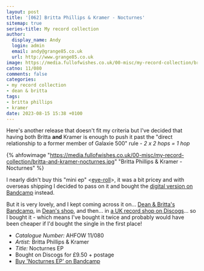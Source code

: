 ```yaml
---
layout: post
title: '[062] Britta Phillips & Kramer - Nocturnes'
sitemap: true
series-title: My record collection
author:
  display_name: Andy
  login: admin
  email: andy@grange85.co.uk
  url: http://www.grange85.co.uk
image: https://media.fullofwishes.co.uk/00-misc/my-record-collection/britta-and-kramer-nocturnes.jpg
catno: 11/080
comments: false
categories:
- my record collection
- dean & britta
tags:
- britta phillips
- kramer
date: 2023-08-15 15:38 +0100
---
```

Here's another release that doesn't fit my criteria but I've decided that having both Britta **and** Kramer is enough to push it past the "direct relationship to a former member of Galaxie 500" rule - _2 x 2 hops = 1 hop_

{% ahfowimage "https://media.fullofwishes.co.uk/00-misc/my-record-collection/britta-and-kramer-nocturnes.jpg" "Britta Phillips & Kramer - Nocturnes" %}

I nearly didn't buy this "mini ep" \<[eye-roll](/2023/07/06/my-record-collection-049-dean-wareham-emancipated-hearts-vinyl/)\>, it was a bit pricey and with overseas shipping I decided to pass on it and bought the [digital version on Bandcamp](https://deanandbritta.bandcamp.com/album/nocturnes) instead.

But it is very lovely, and I kept coming across it on... [Dean & Britta's Bandcamp](https://deanandbritta.bandcamp.com/album/nocturnes), in [Dean's shop](https://deanwareham.com/product/914785), and then... in [a UK record shop on Discogs](https://www.discogs.com/user/Juno_Records)... so I bought it - which means I've bought it twice and probably would have been cheaper if I'd bought the single in the first place!

 - *Catalogue Number:* AHFOW 11/080
 - *Artist:* Britta Phillips & Kramer
 - *Title:* Nocturnes EP
 - Bought on Discogs for £9.50 + postage
 - [Buy 'Nocturnes EP' on Bandcamp](https://deanandbritta.bandcamp.com/album/nocturnes)
